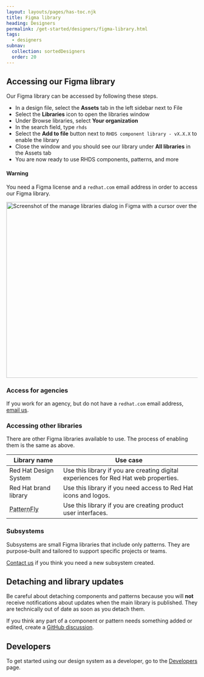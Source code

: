 ```yaml
---
layout: layouts/pages/has-toc.njk
title: Figma library
heading: Designers
permalink: /get-started/designers/figma-library.html
tags:
  - designers
subnav:
  collection: sortedDesigners
  order: 20
---
```


<link rel="stylesheet"
      href="/assets/packages/@rhds/elements/elements/rh-table/rh-table-lightdom.css"
      data-helmet>

<script type="module" data-helmet>
  import '@uxdot/elements/uxdot-example.js';
  import '@rhds/elements/rh-alert/rh-alert.js';
  import '@rhds/elements/rh-accordion/rh-accordion.js';
  import '@rhds/elements/rh-table/rh-table.js';
</script>

<style data-helmet>
  rh-table a {
    text-decoration: underline dashed 1px;
  }
</style>

## Accessing our Figma library

Our Figma library can be accessed by following these steps.

- In a design file, select the **Assets** tab in the left sidebar next to File
- Select the **Libraries** icon to open the libraries window
- Under Browse libraries, select **Your organization**
- In the search field, type `rhds`
- Select the **Add to file** button next to `RHDS component library - vX.X.X` to enable the library
- Close the window and you should see our library under **All libraries** in the Assets tab
- You are now ready to use RHDS components, patterns, and more

<rh-alert state="warning">
  <h4 slot="header">Warning</h4>
  <p>You need a Figma license and a <code>redhat.com</code> email address in order to access our Figma library.</p>
</rh-alert>

<uxdot-example variant="full" color-palette="lightest" no-border>
  <img alt="Screenshot of the manage libraries dialog in Figma with a cursor over the 'Add file' button."
       src="figma-library-accessing-our-library.avif"
       width="1140"
       height="464"
       loading="lazy">
</uxdot-example>

### Access for agencies

If you work for an agency, but do not have a `redhat.com` email address,
[email us](mailto:design-system@redhat.com).

### Accessing other libraries

There are other Figma libraries available to use. The process of
enabling them is the same as above.

<rh-table>

| Library name             | Use case                                                                             |
| ------------------------ | ------------------------------------------------------------------------------------ |
| Red Hat Design System    | Use this library if you are creating digital experiences for Red Hat web properties. |
| Red Hat brand library    | Use this library if you need access to Red Hat icons and logos.                      |
| [PatternFly][patternfly] | Use this library if you are creating product user interfaces.                        |

</rh-table>

### Subsystems

Subsystems are small Figma libraries that include only patterns. They are
purpose-built and tailored to support specific projects or teams.

[Contact us](/support/) if you think you need a new subsystem created.

## Detaching and library updates

Be careful about detaching components and patterns because you will
**not** receive notifications about updates when the main library is
published. They are technically out of date as soon as you detach them.

If you think any part of a component or pattern needs something added
or edited, create a
[GitHub discussion](https://github.com/orgs/RedHat-UX/discussions/new/choose).

<uxdot-feedback>
  <h2>Developers</h2>
  <p>To get started using our design system as a developer, go to the <a href="get-started/developers">Developers</a> page.</p>
</uxdot-feedback>

[patternfly]: https://www.patternfly.org/
